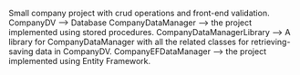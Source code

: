 Small company project with crud operations and front-end validation.
CompanyDV --> Database
CompanyDataManager --> the project implemented using stored procedures.
CompanyDataManagerLibrary --> A library for CompanyDataManager with all the related classes for retrieving-saving data in CompanyDV.
CompanyEFDataManager --> the project implemented using Entity Framework.

